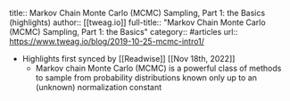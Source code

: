 title:: Markov Chain Monte Carlo (MCMC) Sampling, Part 1:  the Basics (highlights)
author:: [[tweag.io]]
full-title:: "Markov Chain Monte Carlo (MCMC) Sampling, Part 1:  the Basics"
category:: #articles
url:: https://www.tweag.io/blog/2019-10-25-mcmc-intro1/

- Highlights first synced by [[Readwise]] [[Nov 18th, 2022]]
	- Markov chain Monte Carlo (MCMC) is a powerful class of methods to sample from probability distributions known only up to an (unknown) normalization constant